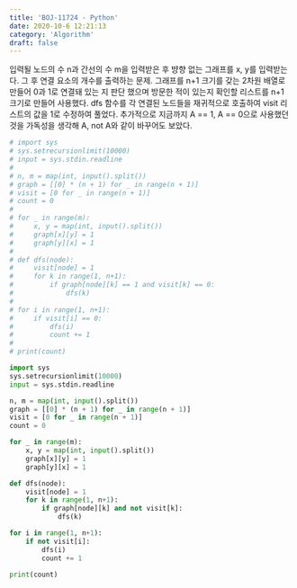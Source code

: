 ```yaml
---
title: 'BOJ-11724 - Python'
date: 2020-10-6 12:21:13
category: 'Algorithm'
draft: false
---
```

입력될 노드의 수 n과 간선의 수 m을 입력받은 후 뱡향 없는 그래프를 x, y를 입력받는다. 그 후 연결 요소의 개수를 출력하는 문제. 그래프를 n+1 크기를 갖는 2차원 배열로 만들어 0과 1로 연결돼 있는 지 판단 했으며 방문한 적이 있는지 확인할 리스트를 n+1 크기로 만들어 사용했다. dfs 함수를 각 연결된 노드들을 재귀적으로 호출하여 visit 리스트의 값을 1로 수정하여 풀었다. 추가적으로 지금까지 A == 1, A == 0으로 사용했던 것을 가독성을 생각해 A, not A와 같이 바꾸어도 보았다.
```python
# import sys
# sys.setrecursionlimit(10000)
# input = sys.stdin.readline
#
# n, m = map(int, input().split())
# graph = [[0] * (n + 1) for _ in range(n + 1)]
# visit = [0 for _ in range(n + 1)]
# count = 0
#
# for _ in range(m):
#     x, y = map(int, input().split())
#     graph[x][y] = 1
#     graph[y][x] = 1
#
# def dfs(node):
#     visit[node] = 1
#     for k in range(1, n+1):
#         if graph[node][k] == 1 and visit[k] == 0:
#             dfs(k)
#
# for i in range(1, n+1):
#     if visit[i] == 0:
#         dfs(i)
#         count += 1
#
# print(count)

import sys
sys.setrecursionlimit(10000)
input = sys.stdin.readline

n, m = map(int, input().split())
graph = [[0] * (n + 1) for _ in range(n + 1)]
visit = [0 for _ in range(n + 1)]
count = 0

for _ in range(m):
    x, y = map(int, input().split())
    graph[x][y] = 1
    graph[y][x] = 1

def dfs(node):
    visit[node] = 1
    for k in range(1, n+1):
        if graph[node][k] and not visit[k]:
            dfs(k)

for i in range(1, n+1):
    if not visit[i]:
        dfs(i)
        count += 1

print(count)

```